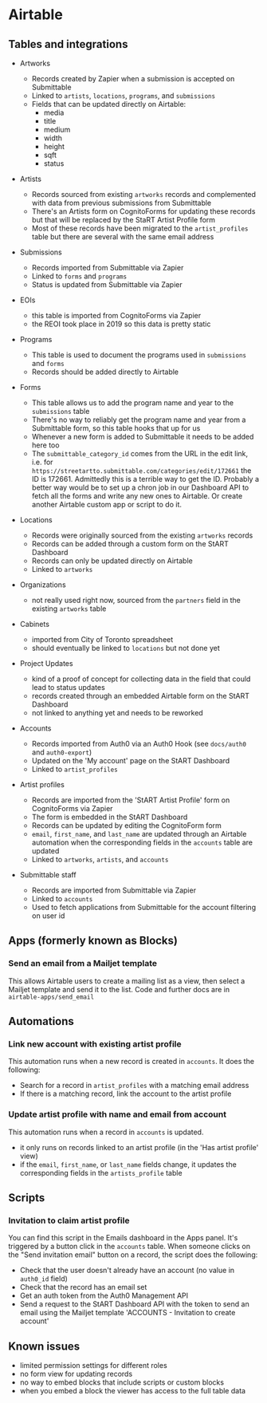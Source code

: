 # Airtable

## Tables and integrations

- Artworks
  - Records created by Zapier when a submission is accepted on Submittable
  - Linked to `artists`, `locations`, `programs`, and `submissions`
  - Fields that can be updated directly on Airtable:
    - media
    - title
    - medium
    - width
    - height
    - sqft
    - status

- Artists
  - Records sourced from existing `artworks` records and complemented with data from previous submissions from Submittable
  - There's an Artists form on CognitoForms for updating these records but that will be replaced by the StaRT Artist Profile form
  - Most of these records have been migrated to the `artist_profiles` table but there are several with the same email address

- Submissions
  - Records imported from Submittable via Zapier
  - Linked to `forms` and `programs`
  - Status is updated from Submittable via Zapier

- EOIs
  - this table is imported from CognitoForms via Zapier
  - the REOI took place in 2019 so this data is pretty static

- Programs
  - This table is used to document the programs used in `submissions` and `forms`
  - Records should be added directly to Airtable

- Forms
  - This table allows us to add the program name and year to the `submissions` table
  - There's no way to reliably get the program name and year from a Submittable form, so this table hooks that up for us
  - Whenever a new form is added to Submittable it needs to be added here too
  - The `submittable_category_id` comes from the URL in the edit link, i.e. for `https://streetartto.submittable.com/categories/edit/172661` the ID is 172661. Admittedly this is a terrible way to get the ID. Probably a better way would be to set up a chron job in our Dashboard API to fetch all the forms and write any new ones to Airtable. Or create another Airtable custom app or script to do it.

- Locations
  - Records were originally sourced from the existing `artworks` records
  - Records can be added through a custom form on the StART Dashboard
  - Records can only be updated directly on Airtable
  - Linked to `artworks`

- Organizations
  - not really used right now, sourced from the `partners` field in the existing `artworks` table

- Cabinets
  - imported from City of Toronto spreadsheet
  - should eventually be linked to `locations` but not done yet

- Project Updates
  - kind of a proof of concept for collecting data in the field that could lead to status updates
  - records created through an embedded Airtable form on the StART Dashboard
  - not linked to anything yet and needs to be reworked

- Accounts
  - Records imported from Auth0 via an Auth0 Hook (see `docs/auth0` and `auth0-export`)
  - Updated on the 'My account' page on the StART Dashboard
  - Linked to `artist_profiles`

- Artist profiles
  - Records are imported from the 'StART Artist Profile' form on CognitoForms via Zapier
  - The form is embedded in the StART Dashboard
  - Records can be updated by editing the CognitoForm form
  - `email`, `first_name`, and `last_name` are updated through an Airtable automation when the corresponding fields in the `accounts` table are updated
  - Linked to `artworks`, `artists`, and `accounts`

- Submittable staff
  - Records are imported from Submittable via Zapier
  - Linked to `accounts`
  - Used to fetch applications from Submittable for the account filtering on user id


## Apps (formerly known as Blocks)

### Send an email from a Mailjet template
This allows Airtable users to create a mailing list as a view, then select a Mailjet template and send it to the list.
Code and further docs are in `airtable-apps/send_email`

## Automations

### Link new account with existing artist profile
This automation runs when a new record is created in `accounts`. It does the following:
- Search for a record in `artist_profiles` with a matching email address
- If there is a matching record, link the account to the artist profile

### Update artist profile with name and email from account
This automation runs when a record in `accounts` is updated.
- it only runs on records linked to an artist profile (in the 'Has artist profile' view)
- if the `email`, `first_name`, or `last_name` fields change, it updates the corresponding fields in the `artists_profile` table

## Scripts

### Invitation to claim artist profile
You can find this script in the Emails dashboard in the Apps panel. It's triggered by a button click in the `accounts` table. When someone clicks on the "Send invitation email" button on a record, the script does the following:
- Check that the user doesn't already have an account (no value in `auth0_id` field)
- Check that the record has an email set
- Get an auth token from the Auth0 Management API
- Send a request to the StART Dashboard API with the token to send an email using the Mailjet template 'ACCOUNTS - Invitation to create account'



## Known issues
- limited permission settings for different roles
- no form view for updating records
- no way to embed blocks that include scripts or custom blocks
- when you embed a block the viewer has access to the full table data



